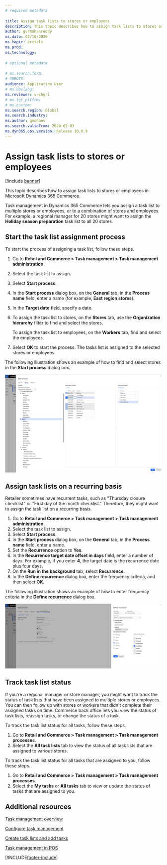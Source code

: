 ```yaml
---
# required metadata

title: Assign task lists to stores or employees
description: This topic describes how to assign task lists to stores or employees in Microsoft Dynamics 365 Commerce.
author: gvrmohanreddy
ms.date: 02/10/2020
ms.topic: article
ms.prod: 
ms.technology: 

# optional metadata

# ms.search.form:  
# ROBOTS: 
audience: Application User
# ms.devlang: 
ms.reviewer: v-chgri
# ms.tgt_pltfrm: 
# ms.custom: 
ms.search.region: Global
ms.search.industry: 
ms.author: gmohanv
ms.search.validFrom: 2020-02-03
ms.dyn365.ops.version: Release 10.0.9
---
```


# Assign task lists to stores or employees

[!include [banner](includes/banner.md)]

This topic describes how to assign task lists to stores or employees in Microsoft Dynamics 365 Commerce.

Task management in Dynamics 365 Commerce lets you assign a task list to multiple stores or employees, or to a combination of stores and employees. For example, a regional manager for 20 stores might want to assign the **Holiday season preparation** task list to all 20 stores.

## Start the task list assignment process

To start the process of assigning a task list, follow these steps.

1. Go to **Retail and Commerce \> Task management \> Task management administration**.
1. Select the task list to assign.
1. Select **Start process**.
1. In the **Start process** dialog box, on the **General** tab, in the **Process name** field, enter a name (for example, **East region stores**).
1. In the **Target date** field, specify a date.
1. To assign the task list to stores, on the **Stores** tab, use the **Organization hierarchy** filter to find and select the stores.

    To assign the task list to employees, on the **Workers** tab, find and select the employees.

1. Select **OK** to start the process. The tasks list is assigned to the selected stores or employees.

The following illustration shows an example of how to find and select stores in the **Start process** dialog box.

![Finding and selecting stores in the Start process dialog box.](media/HQ-Assign-Tasks-Lists.png)

## Assign task lists on a recurring basis

Retailer sometimes have recurrent tasks, such as "Thursday closure checklist" or "First day of the month checklist." Therefore, they might want to assign the task list on a recurring basis.

1. Go to **Retail and Commerce \> Task management \> Task management administration**.
1. Select the task list to assign.
1. Select **Start process**.
1. In the **Start process** dialog box, on the **General** tab, in the **Process name** field, enter a name.
1. Set the **Recurrence** option to **Yes**.
1. In the **Recurrence target date offset in days** field, enter a number of days. For example, if you enter **4**, the target date is the recurrence date plus four days.
1. On the **Run in the background** tab, select **Recurrence**.
1. In the **Define recurrence** dialog box, enter the frequency criteria, and then select **OK**.

The following illustration shows an example of how to enter frequency criteria in the **Define recurrence** dialog box.

![Entering frequency criteria in the Define recurrence dialog box.](media/HQ-Assign-Tasks-Lists-Recurrently.png)

## Track task list status

If you're a regional manager or store manager, you might want to track the status of task lists that have been assigned to multiple stores or employees. You can then follow up with stores or workers that didn't complete their assigned tasks on time. Commerce back office lets you view the status of task lists, reassign tasks, or change the status of a task.

To track the task list status for all tasks, follow these steps.

1. Go to **Retail and Commerce \> Task management \> Task management processes**.
1. Select the **All task lists** tab to view the status of all task lists that are assigned to various stores.

To track the task list status for all tasks that are assigned to you, follow these steps.

1. Go to **Retail and Commerce \> Task management \> Task management processes**.
1. Select the **My tasks** or **All tasks** tab to view or update the status of tasks that are assigned to you.

## Additional resources

[Task management overview](task-mgmt-overview.md)

[Configure task management](task-mgmt-configure.md)

[Create task lists and add tasks](task-mgmt-create-lists.md)

[Task management in POS](task-mgmt-POS.md)


[!INCLUDE[footer-include](../includes/footer-banner.md)]
